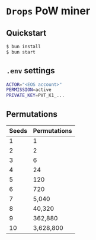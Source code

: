 # `Drops` PoW miner

## Quickstart

```bash
$ bun install
$ bun start
```

## `.env` settings

```bash
ACTOR="<EOS account>"
PERMISSION=active
PRIVATE_KEY=PVT_K1_...
```

## Permutations

| Seeds | Permutations |
|-------|--------------|
| 1     | 1            |
| 2     | 2            |
| 3     | 6            |
| 4     | 24           |
| 5     | 120          |
| 6     | 720          |
| 7     | 5,040        |
| 8     | 40,320       |
| 9     | 362,880      |
| 10    | 3,628,800    |
